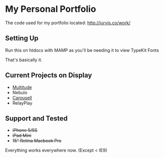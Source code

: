 # My Personal Portfolio

The code used for my portfolio located: http://jurvis.co/work/

## Setting Up
Run this on htdocs with MAMP as you'll be needing it to view TypeKit Fonts

That's basically it.

## Current Projects on Display
* [Multitude](https://github.com/multitudeapp)
* Nebulo
* [Carousell](http://carousell.co/)
* RelayPlay

## Support and Tested
* ~~iPhone 5/5S~~
* ~~iPad Mini~~
* ~~15" Retina Macbook Pro~~
 

Everything works everywhere now. (Except < IE9)

